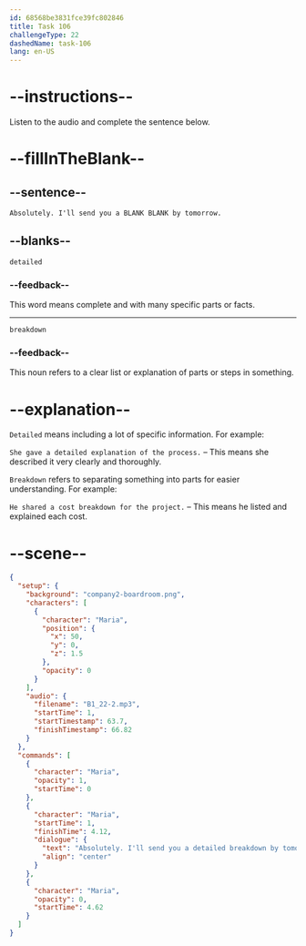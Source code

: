 ```yaml
---
id: 68568be3831fce39fc802846
title: Task 106
challengeType: 22
dashedName: task-106
lang: en-US
---
```


<!-- (Audio) Maria: Absolutely. I'll send you a detailed breakdown by tomorrow. -->

# --instructions--

Listen to the audio and complete the sentence below.

# --fillInTheBlank--

## --sentence--

`Absolutely. I'll send you a BLANK BLANK by tomorrow.`

## --blanks--

`detailed`

### --feedback--

This word means complete and with many specific parts or facts.

---

`breakdown`

### --feedback--

This noun refers to a clear list or explanation of parts or steps in something.

# --explanation--

`Detailed` means including a lot of specific information. For example:

`She gave a detailed explanation of the process.` – This means she described it very clearly and thoroughly.

`Breakdown` refers to separating something into parts for easier understanding. For example:

`He shared a cost breakdown for the project.` – This means he listed and explained each cost.

# --scene--

```json
{
  "setup": {
    "background": "company2-boardroom.png",
    "characters": [
      {
        "character": "Maria",
        "position": {
          "x": 50,
          "y": 0,
          "z": 1.5
        },
        "opacity": 0
      }
    ],
    "audio": {
      "filename": "B1_22-2.mp3",
      "startTime": 1,
      "startTimestamp": 63.7,
      "finishTimestamp": 66.82
    }
  },
  "commands": [
    {
      "character": "Maria",
      "opacity": 1,
      "startTime": 0
    },
    {
      "character": "Maria",
      "startTime": 1,
      "finishTime": 4.12,
      "dialogue": {
        "text": "Absolutely. I'll send you a detailed breakdown by tomorrow.",
        "align": "center"
      }
    },
    {
      "character": "Maria",
      "opacity": 0,
      "startTime": 4.62
    }
  ]
}
```
